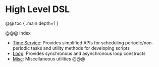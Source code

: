 # High Level DSL

@@ toc { .main depth=1 }

@@@ index
* [Time Service](services/time-service.md): Provides simplified APIs for scheduling periodic/non-periodic tasks and utility methods for developing scripts
* [Loop](loop.md): Provides synchronous and asynchronous loop constructs
* [Misc](misc.md): Miscellaneous utilities
@@@
